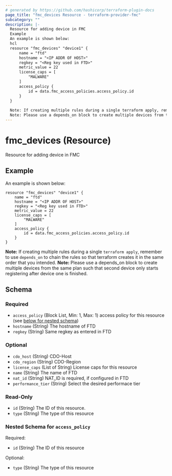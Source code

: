 ```yaml
---
# generated by https://github.com/hashicorp/terraform-plugin-docs
page_title: "fmc_devices Resource - terraform-provider-fmc"
subcategory: ""
description: |-
  Resource for adding device in FMC
  Example
  An example is shown below:
  hcl
  resource "fmc_devices" "device1" {
      name = "ftd"
      hostname = "<IP ADDR OF HOST>"
      regkey = "<Reg key used in FTD>"
      metric_value = 22
      license_caps = [
          "MALWARE"
      ]
      access_policy {
          id = data.fmc_access_policies.access_policy.id
      }
  }
  
  Note: If creating multiple rules during a single terraform apply, remember to use depends_on to chain the rules so that terraform creates it in the same order that you intended.
  Note: Please use a depends_on block to create multiple devices from the same plan such that second device only starts registering after device one is finished.
---
```


# fmc_devices (Resource)

Resource for adding device in FMC

## Example
An example is shown below: 
```hcl
resource "fmc_devices" "device1" {
    name = "ftd"
    hostname = "<IP ADDR OF HOST>"
    regkey = "<Reg key used in FTD>"
    metric_value = 22
    license_caps = [
		"MALWARE"
    ]
    access_policy {
        id = data.fmc_access_policies.access_policy.id
	}
}
```
**Note:** If creating multiple rules during a single `terraform apply`, remember to use `depends_on` to chain the rules so that terraform creates it in the same order that you intended.
**Note:** Please use a depends_on block to create multiple devices from the same plan such that second device only starts registering after device one is finished.



<!-- schema generated by tfplugindocs -->
## Schema

### Required

- `access_policy` (Block List, Min: 1, Max: 1) access policy for this resource (see [below for nested schema](#nestedblock--access_policy))
- `hostname` (String) The hostname of FTD
- `regkey` (String) Same regkey as entered in FTD

### Optional

- `cdo_host` (String) CDO-Host
- `cdo_region` (String) CDO-Region
- `license_caps` (List of String) License caps for this resource
- `name` (String) The name of FTD
- `nat_id` (String) NAT_ID is required, if configured in FTD
- `performance_tier` (String) Select the desired performace tier

### Read-Only

- `id` (String) The ID of this resource.
- `type` (String) The type of this resource

<a id="nestedblock--access_policy"></a>
### Nested Schema for `access_policy`

Required:

- `id` (String) The ID of this resource

Optional:

- `type` (String) The type of this resource


